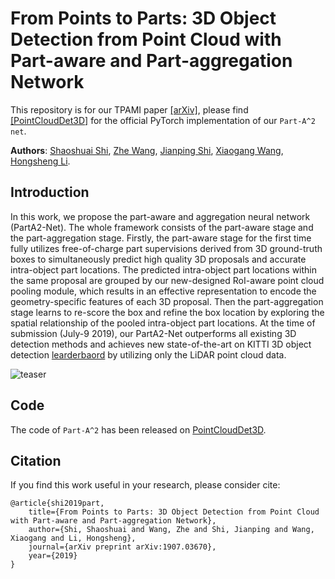 # From Points to Parts: 3D Object Detection from Point Cloud with Part-aware and Part-aggregation Network

This repository is for our TPAMI paper [[arXiv]](https://arxiv.org/abs/1907.03670), please find  [[PointCloudDet3D]](https://github.com/sshaoshuai/PointCloudDet3D) for the official PyTorch implementation of our `Part-A^2 net`.

**Authors**: [Shaoshuai Shi](https://sshaoshuai.github.io/), [Zhe Wang](https://wang-zhe.me/), [Jianping Shi](http://shijianping.me/), [Xiaogang Wang](http://www.ee.cuhk.edu.hk/~xgwang/), [Hongsheng Li](http://www.ee.cuhk.edu.hk/~hsli/).



## Introduction
In this work, we propose the part-aware and aggregation neural network (PartA2-Net). The whole framework consists of the part-aware stage and the part-aggregation stage. Firstly, the part-aware stage for the first time fully utilizes free-of-charge part supervisions derived from 3D ground-truth boxes to simultaneously predict high quality 3D proposals and accurate intra-object part locations. The predicted intra-object part locations within the same proposal are grouped by our new-designed RoI-aware point cloud pooling module, which results in an effective representation to encode the geometry-specific features of each 3D proposal. Then the part-aggregation stage learns to re-score the box and refine the box location by exploring the spatial relationship of the pooled intra-object part locations. 
At the time of submission (July-9 2019), our PartA2-Net outperforms all existing 3D detection methods and achieves new state-of-the-art on KITTI 3D object detection [learderbaord](http://www.cvlibs.net/datasets/kitti/backups/2019_10_08_10_46_41_object_3d.html) by utilizing only the LiDAR point cloud data.

![teaser](https://sshaoshuai.github.io/content/images/PartA2_v2.png)

## Code
The code of `Part-A^2` has been released on [PointCloudDet3D](https://github.com/sshaoshuai/PointCloudDet3D).

## Citation
If you find this work useful in your research, please consider cite:
```
@article{shi2019part,
    title={From Points to Parts: 3D Object Detection from Point Cloud with Part-aware and Part-aggregation Network},
    author={Shi, Shaoshuai and Wang, Zhe and Shi, Jianping and Wang, Xiaogang and Li, Hongsheng},
    journal={arXiv preprint arXiv:1907.03670},
    year={2019}
}
```
